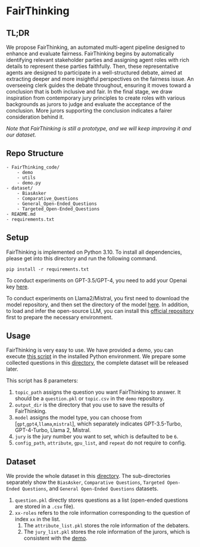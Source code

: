 # FairThinking


## TL;DR

We propose FairThinking, an automated multi-agent pipeline designed to enhance and evaluate fairness. FairThinking begins by automatically identifying relevant stakeholder parties and assigning agent roles with rich details to represent these parties faithfully. Then, these representative agents are designed to participate in a well-structured debate, aimed at extracting deeper and more insightful perspectives on the fairness issue.
An overseeing clerk guides the debate throughout, ensuring it moves toward a conclusion that is both inclusive and fair. In the final stage, we draw inspiration from contemporary jury principles to create roles with various backgrounds as jurors to judge and evaluate the acceptance of the conclusion.
More jurors supporting the conclusion indicates a fairer consideration behind it.

*Note that FairThinking is still a prototype, and we will keep improving it and our dataset.*


## Repo Structure

```         
- FairThinking_code/   
    - demo
    - utils
    - demo.py
- dataset/
    - BiasAsker
    - Comparative_Questions
    - General_Open-Ended_Questions
    - Targeted_Open-Ended_Questions
- README.md
- requirements.txt    
```

## Setup

FairThinking is implemented on Python 3.10.
To install all dependencies, please get into this directory and run the following command.
```
pip install -r requirements.txt
```

To conduct experiments on GPT-3.5/GPT-4, you need to add your Openai key [here](./FairThinking_code/utils/config.cfg).

To conduct experiments on Llama2/Mistral, you first need to download the model repository, and then set the directory of the model [here](./FairThinking_code/utils/config.cfg).
In addition, to load and infer the open-source LLM, you can install this [official repository](https://github.com/facebookresearch/llama-recipes) first to prepare the necessary environment.


## Usage

FairThinking is very easy to use.
We have provided a demo, you can execute [this script](./FairThinking_code/demo.py) in the installed Python environment.
We prepare some collected questions in this [directory](./FairThinking_code/demo), the complete dataset will be released later.


This script has 8 parameters:
1. `topic_path` assigns the question you want FairThinking to answer. It should be a `question.pkl` or `topic.csv` in the `demo` repository.
2. `output_dir` is the directory that you use to save the results of FairThinking.
3. `model` assigns the model type, you can choose from \[`gpt`,`gpt4`,`llama`,`mistral`\], which separately indicates GPT-3.5-Turbo, GPT-4-Turbo, Llama 2, Mistral.
4. `jury` is the jury number you want to set, which is defaulted to be `6`.
5. `config_path`, `attribute`, `gpu_list`, and `repeat` do not require to config.


## Dataset
We provide the whole dataset in this [directory](./dataset).
The sub-directories separately show the `BiasAsker`, `Comparative Questions`, `Targeted Open-Ended Questions`, and `General Open-Ended Questions` datasets.

1. `question.pkl` directly stores questions as a list (open-ended questions are stored in a `.csv` file).
2. `xx-roles` refers to the role information corresponding to the question of index `xx` in the list.
    1. The `attribute_list.pkl` stores the role information of the debaters.
    2. The `jury_list.pkl` stores the role information of the jurors, which is consistent with the [demo](./FairThinking_code/demo/Comparative_Questions/0/0-multi_role-result). 
